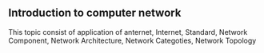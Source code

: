 ## Introduction to computer network 
This topic consist of application of anternet, Internet, Standard, Network Component, Network Architecture, Network Categoties, Network Topology

